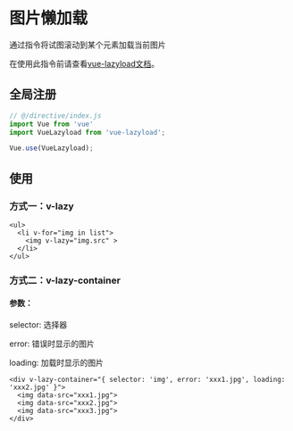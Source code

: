 # 图片懒加载

通过指令将试图滚动到某个元素加载当前图片

在使用此指令前请查看[vue-lazyload文档](https://github.com/hilongjw/vue-lazyload)。

## 全局注册

```js
// @/directive/index.js
import Vue from 'vue'
import VueLazyload from 'vue-lazyload';

Vue.use(VueLazyload);
```

## 使用

### 方式一：v-lazy
```vue
<ul>
  <li v-for="img in list">
    <img v-lazy="img.src" >
  </li>
</ul>
```

### 方式二：v-lazy-container

#### 参数：

selector: 选择器

error: 错误时显示的图片

loading: 加载时显示的图片

```vue
<div v-lazy-container="{ selector: 'img', error: 'xxx1.jpg', loading: 'xxx2.jpg' }">
  <img data-src="xxx1.jpg">
  <img data-src="xxx2.jpg">
  <img data-src="xxx3.jpg">  
</div>
```